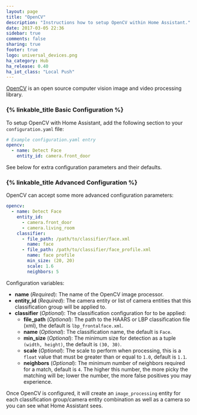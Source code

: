 ```yaml
---
layout: page
title: "OpenCV"
description: "Instructions how to setup OpenCV within Home Assistant."
date: 2017-03-05 22:36
sidebar: true
comments: false
sharing: true
footer: true
logo: universal_devices.png
ha_category: Hub
ha_release: 0.40
ha_iot_class: "Local Push"
---
```


[OpenCV](https://www.opencv.org) is an open source computer vision image and video processing library.

### {% linkable_title Basic Configuration %}

To setup OpenCV with Home Assistant, add the following section to your `configuration.yaml` file:

```yaml
# Example configuration.yaml entry
opencv:
  - name: Detect Face
    entity_id: camera.front_door
```

See below for extra configuration parameters and their defaults.

### {% linkable_title Advanced Configuration %}

OpenCV can accept some more advanced configuration parameters:

```yaml
opencv:
  - name: Detect Face
    entity_id:
      - camera.front_door
      - camera.living_room
    classifier:
      - file_path: /path/to/classifier/face.xml
        name: face
      - file_path: /path/to/classifier/face_profile.xml
        name: face profile
        min_size: (20, 20)
        scale: 1.6
        neighbors: 5
```

Configuration variables:

- **name** (*Required*): The name of the OpenCV image processor.
- **entity_id** (*Required*): The camera entity or list of camera entities that this classification group will be applied to.
- **classifier** (*Optional*): The classification configuration for to be applied:
  - **file_path** (*Optional*): The path to the HAARS or LBP classification file (xml), the default is `lbp_frontalface.xml`.
  - **name** (*Optional*): The classification name, the default is `Face`.
  - **min_size** (*Optional*): The minimum size for detection as a tuple `(width, height)`, the default is `(30, 30)`.
  - **scale** (*Optional*): The scale to perform when processing, this is a `float` value that must be greater than or equal to `1.0`, default is `1.1`.
  - **neighbors** (*Optional*): The minimum number of neighbors required for a match, default is `4`. The higher this number, the more picky the matching will be; lower the number, the more false positives you may experience.

Once OpenCV is configured, it will create an `image_processing` entity for each classification group/camera entity combination as well as a camera so you can see what Home Assistant sees.
